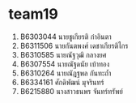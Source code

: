 # team19


1) B6303044 นายชูเกียรติ ก๋าอินตา
2) B6311506 นายกันตพงศ์ เดชาเกียรติไกร
3) B6310585 นายณัฐวุฒิ กลางยศ
5) B6307554 นายณัฐดนัย เบ้าทอง
5) B6310264 นายณัฎฐพล กันทะถ้ำ
6) B6334161 ศักดิพัฒน์ มุจรินทร์
7) B6215880 นางสาวธนพร จันทร์ทรัพย์